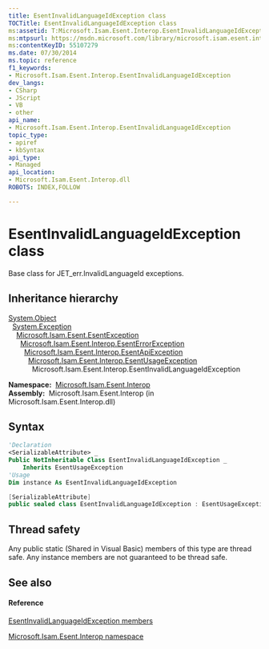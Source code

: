 ```yaml
---
title: EsentInvalidLanguageIdException class
TOCTitle: EsentInvalidLanguageIdException class
ms:assetid: T:Microsoft.Isam.Esent.Interop.EsentInvalidLanguageIdException
ms:mtpsurl: https://msdn.microsoft.com/library/microsoft.isam.esent.interop.esentinvalidlanguageidexception(v=EXCHG.10)
ms:contentKeyID: 55107279
ms.date: 07/30/2014
ms.topic: reference
f1_keywords:
- Microsoft.Isam.Esent.Interop.EsentInvalidLanguageIdException
dev_langs:
- CSharp
- JScript
- VB
- other
api_name: 
- Microsoft.Isam.Esent.Interop.EsentInvalidLanguageIdException
topic_type: 
- apiref
- kbSyntax
api_type: 
- Managed
api_location: 
- Microsoft.Isam.Esent.Interop.dll
ROBOTS: INDEX,FOLLOW

---
```


# EsentInvalidLanguageIdException class

Base class for JET_err.InvalidLanguageId exceptions.

## Inheritance hierarchy

[System.Object](https://docs.microsoft.com/dotnet/api/system.object?redirectedfrom=MSDN)  
  [System.Exception](https://docs.microsoft.com/dotnet/api/system.exception?redirectedfrom=MSDN)  
    [Microsoft.Isam.Esent.EsentException](dn292088\(v=exchg.10\).md)  
      [Microsoft.Isam.Esent.Interop.EsentErrorException](dn274314\(v=exchg.10\).md)  
        [Microsoft.Isam.Esent.Interop.EsentApiException](dn334231\(v=exchg.10\).md)  
          [Microsoft.Isam.Esent.Interop.EsentUsageException](dn350849\(v=exchg.10\).md)  
            Microsoft.Isam.Esent.Interop.EsentInvalidLanguageIdException  

**Namespace:**  [Microsoft.Isam.Esent.Interop](hh596136\(v=exchg.10\).md)  
**Assembly:**  Microsoft.Isam.Esent.Interop (in Microsoft.Isam.Esent.Interop.dll)

## Syntax

``` vb
'Declaration
<SerializableAttribute> _
Public NotInheritable Class EsentInvalidLanguageIdException _
    Inherits EsentUsageException
'Usage
Dim instance As EsentInvalidLanguageIdException
```

``` csharp
[SerializableAttribute]
public sealed class EsentInvalidLanguageIdException : EsentUsageException
```

## Thread safety

Any public static (Shared in Visual Basic) members of this type are thread safe. Any instance members are not guaranteed to be thread safe.

## See also

#### Reference

[EsentInvalidLanguageIdException members](dn319531\(v=exchg.10\).md)

[Microsoft.Isam.Esent.Interop namespace](hh596136\(v=exchg.10\).md)

